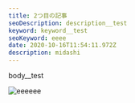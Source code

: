 ```yaml
---
title: 2つ目の記事
seoDescription: description__test
keyword: keyword__test
seoKeyword: eeee
date: 2020-10-16T11:54:11.972Z
description: midashi
---
```

body__test

![](img/about-direct-sourcing.jpg "eeeeee")